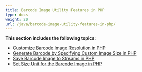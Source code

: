 ```yaml
---
title: Barcode Image Utility Features in PHP
type: docs
weight: 20
url: /java/barcode-image-utility-features-in-php/
---
```


**This section includes the following topics:**

- [Customize Barcode Image Resolution in PHP](/barcode/java/customize-barcode-image-resolution-in-php-html/)
- [Generate Barcode by Specifying Custom Image Size in PHP](/barcode/java/generate-barcode-by-specifying-custom-image-size-in-php-html/)
- [Save Barcode Image to Streams in PHP](/barcode/java/save-barcode-image-to-streams-in-php-html/)
- [Set Size Unit for the Barcode Image in PHP](/barcode/java/set-size-unit-for-the-barcode-image-in-php-html/)
